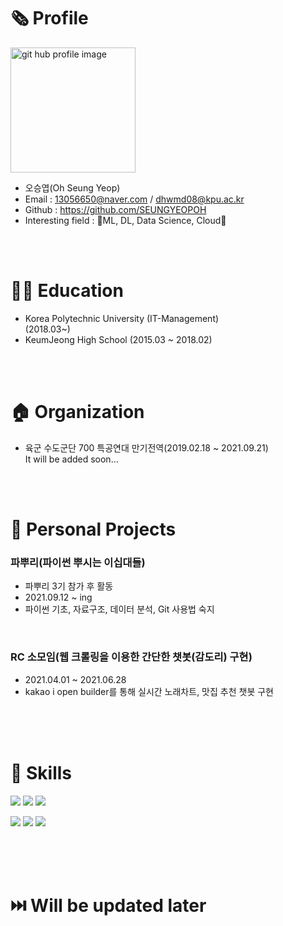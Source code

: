 # 🗞️ Profile
<img alt="git hub profile image" src="https://user-images.githubusercontent.com/81912557/135828724-396d9561-2bef-4193-8f49-d168e71e3fbb.jpg" width="200"><br/>

- 오승엽(Oh Seung Yeop)
- Email : 13056650@naver.com / dhwmd08@kpu.ac.kr
- Github : https://github.com/SEUNGYEOPOH
- Interesting field : 🖤ML, DL, Data Science, Cloud🤍<br/>
<br/>
<br/>


# 👨‍🎓 Education
- Korea Polytechnic University (IT-Management)<br/>(2018.03~)
- KeumJeong High School (2015.03 ~ 2018.02)<br/>
<br/>
<br/>


# 🏠 Organization
- 육군 수도군단 700 특공연대 만기전역(2019.02.18 ~ 2021.09.21)<br/>
It will be added soon...
<br/>
<br/>



# 🙏 Personal Projects 
### 파뿌리(파이썬 뿌시는 이십대들) 
- 파뿌리 3기 참가 후 활동
- 2021.09.12 ~ ing
- 파이썬 기초, 자료구조, 데이터 분석, Git 사용법 숙지<br/>
<br/>

### RC 소모임(웹 크롤링을 이용한 간단한 챗봇(감도리) 구현)
- 2021.04.01 ~ 2021.06.28 
- kakao i open builder를 통해 실시간 노래차트, 맛집 추천 챗봇 구현<br/>
<br/>
<br/>
<br/>




# 🏅 Skills

<img src="https://img.shields.io/badge/Python-3766AB?style=flat-square&logo=Python&logoColor=white"> <img src="https://img.shields.io/badge/Java-black?style=flat-square&logo=Java&logoColor=white"> <img src="https://img.shields.io/badge/JavaScript-F7DF1E?style=flat-square&logo=JavaScript&logoColor=white">

<img src="https://img.shields.io/badge/MySQL-4479A1?style=flat-square&logo=MySQL&logoColor=white"> <img src="https://img.shields.io/badge/Jupyter-F37626?style=flat-square&logo=Jupyter&logoColor=white"> <img src="https://img.shields.io/badge/Adobe Dreamweaver-FF61F6?style=flat-square&logo=Adobe Dreamweaver&logoColor=white">


<br/>
<br/>
<br/>


# ⏭️ Will be updated later

